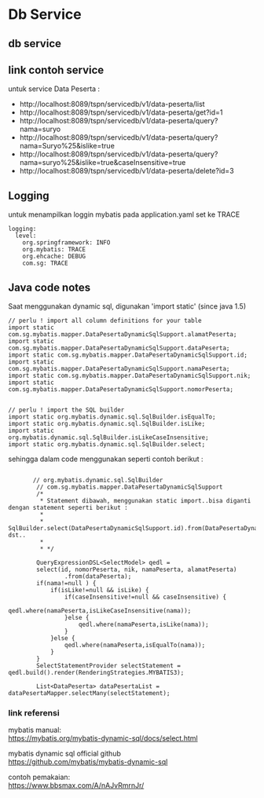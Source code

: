 # Db Service


## db service


## link contoh service


untuk service Data Peserta :   
 - http://localhost:8089/tspn/servicedb/v1/data-peserta/list   
 - http://localhost:8089/tspn/servicedb/v1/data-peserta/get?id=1   
 - http://localhost:8089/tspn/servicedb/v1/data-peserta/query?nama=suryo   
 - http://localhost:8089/tspn/servicedb/v1/data-peserta/query?nama=Suryo%25&islike=true   
 - http://localhost:8089/tspn/servicedb/v1/data-peserta/query?nama=suryo%25&islike=true&caseInsensitive=true   
 - http://localhost:8089/tspn/servicedb/v1/data-peserta/delete?id=3    


## Logging

untuk menampilkan loggin mybatis pada application.yaml set ke TRACE

```
logging:
  level:
    org.springframework: INFO
    org.mybatis: TRACE
    org.ehcache: DEBUG
    com.sg: TRACE
```


## Java code notes

Saat menggunakan dynamic sql, digunakan 'import static' (since java 1.5)

```
// perlu ! import all column definitions for your table
import static com.sg.mybatis.mapper.DataPesertaDynamicSqlSupport.alamatPeserta;
import static com.sg.mybatis.mapper.DataPesertaDynamicSqlSupport.dataPeserta;
import static com.sg.mybatis.mapper.DataPesertaDynamicSqlSupport.id;
import static com.sg.mybatis.mapper.DataPesertaDynamicSqlSupport.namaPeserta;
import static com.sg.mybatis.mapper.DataPesertaDynamicSqlSupport.nik;
import static com.sg.mybatis.mapper.DataPesertaDynamicSqlSupport.nomorPeserta;


// perlu ! import the SQL builder
import static org.mybatis.dynamic.sql.SqlBuilder.isEqualTo;
import static org.mybatis.dynamic.sql.SqlBuilder.isLike;
import static org.mybatis.dynamic.sql.SqlBuilder.isLikeCaseInsensitive;
import static org.mybatis.dynamic.sql.SqlBuilder.select;
```

sehingga dalam code menggunakan seperti contoh berikut : 

```
   
       // org.mybatis.dynamic.sql.SqlBuilder
		// com.sg.mybatis.mapper.DataPesertaDynamicSqlSupport
		/*
		 * Statement dibawah, menggunakan static import..bisa diganti dengan statement seperti berikut : 
		 * 
		 * SqlBuilder.select(DataPesertaDynamicSqlSupport.id).from(DataPesertaDynamicSqlSupport.dataPeserta); dst..
		 * 
		 * */

		QueryExpressionDSL<SelectModel> qedl =  
		select(id, nomorPeserta, nik, namaPeserta, alamatPeserta)
				.from(dataPeserta);
		if(nama!=null ) {
			if(isLike!=null && isLike) {
				if(caseInsensitive!=null && caseInsensitive) {
					qedl.where(namaPeserta,isLikeCaseInsensitive(nama));				
				}else {
					qedl.where(namaPeserta,isLike(nama));									
				}
			}else {
				qedl.where(namaPeserta,isEqualTo(nama));
			}
		}
		SelectStatementProvider selectStatement = qedl.build().render(RenderingStrategies.MYBATIS3);
		
		List<DataPeserta> dataPesertaList = dataPesertaMapper.selectMany(selectStatement);
```

### link referensi

mybatis manual:   
https://mybatis.org/mybatis-dynamic-sql/docs/select.html

mybatis dynamic sql official github   
https://github.com/mybatis/mybatis-dynamic-sql

contoh pemakaian:   
https://www.bbsmax.com/A/nAJvRmrnJr/